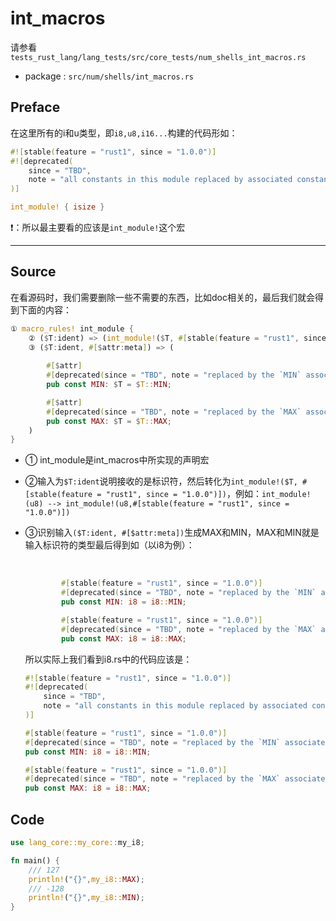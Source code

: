 # int_macros

请参看`tests_rust_lang/lang_tests/src/core_tests/num_shells_int_macros.rs`

- package : `src/num/shells/int_macros.rs`

## Preface

在这里所有的i和u类型，即`i8,u8,i16...`构建的代码形如：

```rust
#![stable(feature = "rust1", since = "1.0.0")]
#![deprecated(
    since = "TBD",
    note = "all constants in this module replaced by associated constants on `isize`"
)]

int_module! { isize }
```

❗：所以最主要看的应该是`int_module!`这个宏

<hr />

## Source

在看源码时，我们需要删除一些不需要的东西，比如doc相关的，最后我们就会得到下面的内容：

```rust
① macro_rules! int_module {
    ② ($T:ident) => (int_module!($T, #[stable(feature = "rust1", since = "1.0.0")]);); 
    ③ ($T:ident, #[$attr:meta]) => (
        
        #[$attr]
        #[deprecated(since = "TBD", note = "replaced by the `MIN` associated constant on this type")]
        pub const MIN: $T = $T::MIN;

        #[$attr]
        #[deprecated(since = "TBD", note = "replaced by the `MAX` associated constant on this type")]
        pub const MAX: $T = $T::MAX;
    )
}

```

- ① int_module是int_macros中所实现的声明宏

- ②输入为`$T:ident`说明接收的是标识符，然后转化为`int_module!($T, #[stable(feature = "rust1", since = "1.0.0")])`，例如：`int_module!(u8) --> int_module!(u8,#[stable(feature = "rust1", since = "1.0.0")])`

- ③识别输入`($T:ident, #[$attr:meta])`生成MAX和MIN，MAX和MIN就是输入标识符的类型最后得到如（以i8为例）：

  ​	

  ```rust
          #[stable(feature = "rust1", since = "1.0.0")]
          #[deprecated(since = "TBD", note = "replaced by the `MIN` associated constant on this type")]
          pub const MIN: i8 = i8::MIN;
  
          #[stable(feature = "rust1", since = "1.0.0")]
          #[deprecated(since = "TBD", note = "replaced by the `MAX` associated constant on this type")]
          pub const MAX: i8 = i8::MAX;
  ```

  所以实际上我们看到i8.rs中的代码应该是：

  ```rust
  #![stable(feature = "rust1", since = "1.0.0")]
  #![deprecated(
      since = "TBD",
      note = "all constants in this module replaced by associated constants on `isize`"
  )]
  
  #[stable(feature = "rust1", since = "1.0.0")]
  #[deprecated(since = "TBD", note = "replaced by the `MIN` associated constant on this type")]
  pub const MIN: i8 = i8::MIN;
  
  #[stable(feature = "rust1", since = "1.0.0")]
  #[deprecated(since = "TBD", note = "replaced by the `MAX` associated constant on this type")]
  pub const MAX: i8 = i8::MAX;
  ```

## Code

```rust
use lang_core::my_core::my_i8;

fn main() {
    /// 127
    println!("{}",my_i8::MAX);
    /// -128
    println!("{}",my_i8::MIN);
}
```


